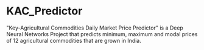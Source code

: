 # KAC_Predictor
"Key-Agricultural Commodities Daily Market Price Predictor" is a Deep Neural Networks Project that predicts minimum, maximum and modal prices of 12 agricultural commodities that are grown in India.
